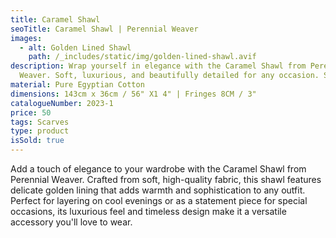 ```yaml
---
title: Caramel Shawl
seoTitle: Caramel Shawl | Perennial Weaver
images:
  - alt: Golden Lined Shawl
    path: /_includes/static/img/golden-lined-shawl.avif
description: Wrap yourself in elegance with the Caramel Shawl from Perennial
  Weaver. Soft, luxurious, and beautifully detailed for any occasion. Shop now!
material: Pure Egyptian Cotton
dimensions: 143cm x 36cm / 56" X1 4" | Fringes 8CM / 3"
catalogueNumber: 2023-1
price: 50
tags: Scarves
type: product
isSold: true
---
```

Add a touch of elegance to your wardrobe with the Caramel Shawl from Perennial Weaver. Crafted from soft, high-quality fabric, this shawl features delicate golden lining that adds warmth and sophistication to any outfit. Perfect for layering on cool evenings or as a statement piece for special occasions, its luxurious feel and timeless design make it a versatile accessory you'll love to wear.
